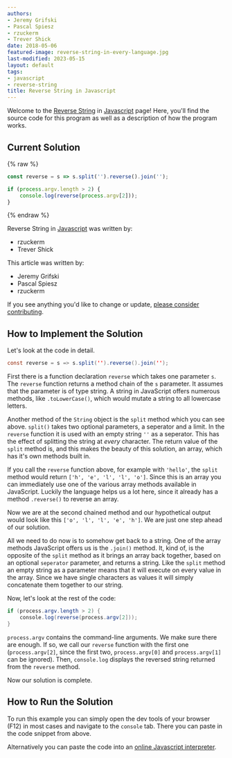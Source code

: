 ```yaml
---
authors:
- Jeremy Grifski
- Pascal Spiesz
- rzuckerm
- Trever Shick
date: 2018-05-06
featured-image: reverse-string-in-every-language.jpg
last-modified: 2023-05-15
layout: default
tags:
- javascript
- reverse-string
title: Reverse String in Javascript
---
```


Welcome to the [Reverse String](https://sampleprograms.io/projects/reverse-string) in [Javascript](https://sampleprograms.io/languages/javascript) page! Here, you'll find the source code for this program as well as a description of how the program works.

## Current Solution

{% raw %}

```javascript
const reverse = s => s.split('').reverse().join('');

if (process.argv.length > 2) {
    console.log(reverse(process.argv[2]));
}

```

{% endraw %}

Reverse String in [Javascript](https://sampleprograms.io/languages/javascript) was written by:

- rzuckerm
- Trever Shick

This article was written by:

- Jeremy Grifski
- Pascal Spiesz
- rzuckerm

If you see anything you'd like to change or update, [please consider contributing](https://github.com/TheRenegadeCoder/sample-programs).

## How to Implement the Solution

Let's look at the code in detail.

```java
const reverse = s => s.split('').reverse().join('');
```

First there is a function declaration `reverse` which takes one parameter `s`.
The `reverse` function returns a method chain of the `s` parameter. It assumes that the parameter is of type string. A string in JavaScript offers numerous methods, like `.toLowerCase()`, which would mutate a string to all lowercase letters.

Another method of the `String` object is the `split` method which you can see above.
`split()` takes two optional parameters, a seperator and a limit. In the `reverse` function it is used with an empty string `''` as a seperator. This has the effect of splitting the string at _every_ character. The return value of the `split` method is, and this makes the beauty of this solution, an array, which has it's own methods built in.

If you call the `reverse` function above, for example with `'hello'`, the `split` method would return `['h', 'e', 'l', 'l', 'o']`. Since this is an array you can immediately use one of the various array methods available in JavaScript. Luckily the language helps us a lot here, since it already has a method `.reverse()` to reverse an array.

Now we are at the second chained method and our hypothetical output would look like this `['o', 'l', 'l', 'e', 'h']`. We are just one step ahead of our solution.

All we need to do now is to somehow get back to a string. One of the array methods JavaScript offers us is the `.join()` method. It, kind of, is the opposite of the `split` method as it brings an array back together, based on an optional `seperator` parameter, and returns a string. Like the `split` method an empty string as a parameter means that it will execute on every value in the array. Since we have single characters as values it will simply concatenate them together to our string.

Now, let's look at the rest of the code:

```java
if (process.argv.length > 2) {
    console.log(reverse(process.argv[2]));
}
```

`process.argv` contains the command-line arguments. We make sure there are enough. If so, we call our `reverse` function with
the first one (`process.argv[2]`, since the first two, `process.argv[0]` and `process.argv[1]` can be ignored). Then,
`console.log` displays the reversed string returned from the `reverse` method.

Now our solution is complete.


## How to Run the Solution

To run this example you can simply open the dev tools of your browser (F12) in most cases and navigate to the `console` tab.
There you can paste in the code snippet from above.

Alternatively you can paste the code into an [online Javascript interpreter](https://onecompiler.com/javascript).
